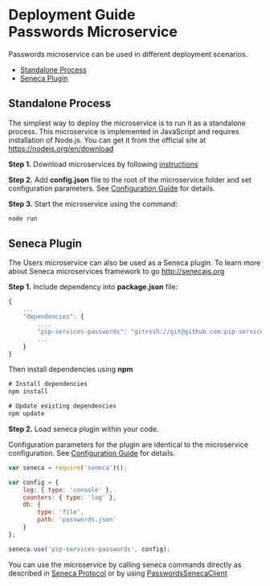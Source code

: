 # Deployment Guide <br/> Passwords Microservice

Passwords microservice can be used in different deployment scenarios.

* [Standalone Process](#process)
* [Seneca Plugin](#seneca)

## <a name="process"></a> Standalone Process

The simplest way to deploy the microservice is to run it as a standalone process. 
This microservice is implemented in JavaScript and requires installation of Node.js. 
You can get it from the official site at https://nodejs.org/en/download

**Step 1.** Download microservices by following [instructions](Download.md)

**Step 2.** Add **config.json** file to the root of the microservice folder and set configuration parameters. 
See [Configuration Guide](Configuration.md) for details.

**Step 3.** Start the microservice using the command:

```bash
node run
```

## <a name="seneca"></a> Seneca Plugin

The Users microservice can also be used as a Seneca plugin.
To learn more about Seneca microservices framework to go http://senecajs.org

**Step 1.** Include dependency into **package.json** file:

```javascript
{
    ...
    "dependencies": {
        ....
        "pip-services-passwords": "git+ssh://git@github.com:pip-services/pip-services-passwords.git",
        ...
    }
}
```

Then install dependencies using **npm**

```javascript
# Install dependencies
npm install

# Update existing dependencies
npm update
```

**Step 2.** Load seneca plugin within your code. 

Configuration parameters for the plugin are identical to the microservice configuration.
See [Configuration Guide](Configuration.md) for details.

```javascript
var seneca = require('seneca')();

var config = {
    log: { type: 'console' },
    counters: { type: 'log' },
    db: {
        type: 'file',
        path: 'passwords.json'
    }
};

seneca.use('pip-services-passwords', config);
```

You can use the microservice by calling seneca commands directly as described in [Seneca Protocol](SenecaProtocolV1.md)
or by using [PasswordsSenecaClient](https://github.com/pip-services/pip-clients-passwords-node/NodeClientApiV1.md/#client_seneca)